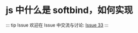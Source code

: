 # js 中什么是 softbind，如何实现



::: tip Issue 
 欢迎在 Issue 中交流与讨论: [Issue 33](https://github.com/shfshanyue/Daily-Question/issues/33) 
:::

